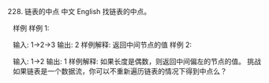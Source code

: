 228. 链表的中点
     中文 English
     找链表的中点。

样例
样例 1:

输入: 1->2->3
输出: 2
样例解释: 返回中间节点的值
样例 2:

输入: 1->2
输出: 1
样例解释: 如果长度是偶数，则返回中间偏左的节点的值。
挑战
如果链表是一个数据流，你可以不重新遍历链表的情况下得到中点么？
